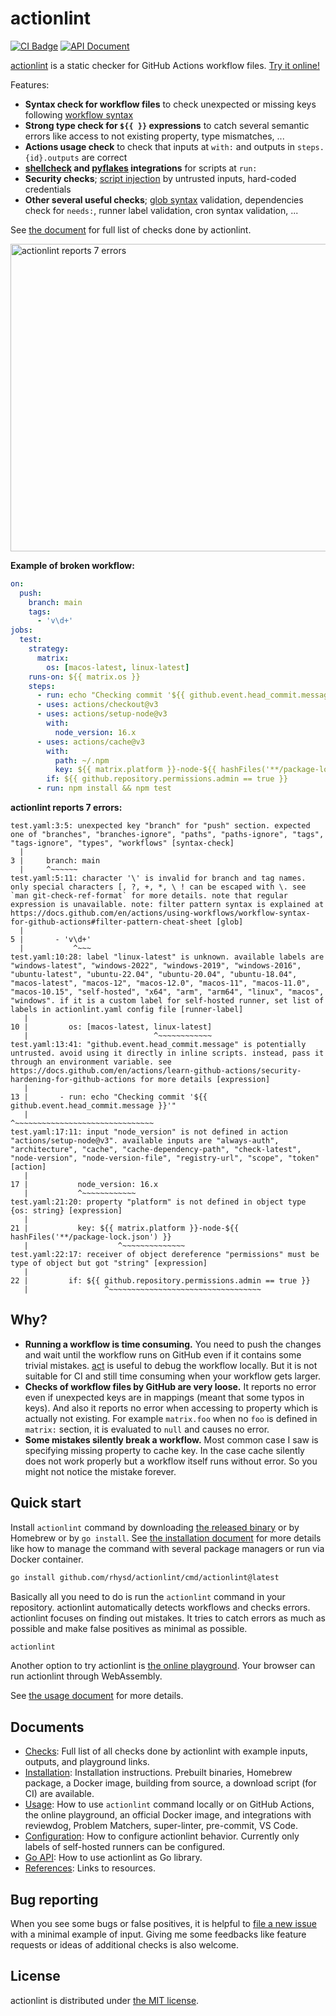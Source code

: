 actionlint
==========
[![CI Badge][]][CI]
[![API Document][api-badge]][apidoc]

[actionlint][repo] is a static checker for GitHub Actions workflow files. [Try it online!][playground]

Features:

- **Syntax check for workflow files** to check unexpected or missing keys following [workflow syntax][syntax-doc]
- **Strong type check for `${{ }}` expressions** to catch several semantic errors like access to not existing property,
  type mismatches, ...
- **Actions usage check** to check that inputs at `with:` and outputs in `steps.{id}.outputs` are correct
- **[shellcheck][] and [pyflakes][] integrations** for scripts at `run:`
- **Security checks**; [script injection][script-injection-doc] by untrusted inputs, hard-coded credentials
- **Other several useful checks**; [glob syntax][filter-pattern-doc] validation, dependencies check for `needs:`,
  runner label validation, cron syntax validation, ...

See [the document](docs/checks.md) for full list of checks done by actionlint.

<img src="https://github.com/rhysd/ss/blob/master/actionlint/main.gif?raw=true" alt="actionlint reports 7 errors" width="806" height="492"/>

**Example of broken workflow:**

```yaml
on:
  push:
    branch: main
    tags:
      - 'v\d+'
jobs:
  test:
    strategy:
      matrix:
        os: [macos-latest, linux-latest]
    runs-on: ${{ matrix.os }}
    steps:
      - run: echo "Checking commit '${{ github.event.head_commit.message }}'"
      - uses: actions/checkout@v3
      - uses: actions/setup-node@v3
        with:
          node_version: 16.x
      - uses: actions/cache@v3
        with:
          path: ~/.npm
          key: ${{ matrix.platform }}-node-${{ hashFiles('**/package-lock.json') }}
        if: ${{ github.repository.permissions.admin == true }}
      - run: npm install && npm test
```

**actionlint reports 7 errors:**

```
test.yaml:3:5: unexpected key "branch" for "push" section. expected one of "branches", "branches-ignore", "paths", "paths-ignore", "tags", "tags-ignore", "types", "workflows" [syntax-check]
  |
3 |     branch: main
  |     ^~~~~~~
test.yaml:5:11: character '\' is invalid for branch and tag names. only special characters [, ?, +, *, \ ! can be escaped with \. see `man git-check-ref-format` for more details. note that regular expression is unavailable. note: filter pattern syntax is explained at https://docs.github.com/en/actions/using-workflows/workflow-syntax-for-github-actions#filter-pattern-cheat-sheet [glob]
  |
5 |       - 'v\d+'
  |           ^~~~
test.yaml:10:28: label "linux-latest" is unknown. available labels are "windows-latest", "windows-2022", "windows-2019", "windows-2016", "ubuntu-latest", "ubuntu-22.04", "ubuntu-20.04", "ubuntu-18.04", "macos-latest", "macos-12", "macos-12.0", "macos-11", "macos-11.0", "macos-10.15", "self-hosted", "x64", "arm", "arm64", "linux", "macos", "windows". if it is a custom label for self-hosted runner, set list of labels in actionlint.yaml config file [runner-label]
   |
10 |         os: [macos-latest, linux-latest]
   |                            ^~~~~~~~~~~~~
test.yaml:13:41: "github.event.head_commit.message" is potentially untrusted. avoid using it directly in inline scripts. instead, pass it through an environment variable. see https://docs.github.com/en/actions/learn-github-actions/security-hardening-for-github-actions for more details [expression]
   |
13 |       - run: echo "Checking commit '${{ github.event.head_commit.message }}'"
   |                                         ^~~~~~~~~~~~~~~~~~~~~~~~~~~~~~~~
test.yaml:17:11: input "node_version" is not defined in action "actions/setup-node@v3". available inputs are "always-auth", "architecture", "cache", "cache-dependency-path", "check-latest", "node-version", "node-version-file", "registry-url", "scope", "token" [action]
   |
17 |           node_version: 16.x
   |           ^~~~~~~~~~~~~
test.yaml:21:20: property "platform" is not defined in object type {os: string} [expression]
   |
21 |           key: ${{ matrix.platform }}-node-${{ hashFiles('**/package-lock.json') }}
   |                    ^~~~~~~~~~~~~~~
test.yaml:22:17: receiver of object dereference "permissions" must be type of object but got "string" [expression]
   |
22 |         if: ${{ github.repository.permissions.admin == true }}
   |                 ^~~~~~~~~~~~~~~~~~~~~~~~~~~~~~~~~~~
```

## Why?

- **Running a workflow is time consuming.** You need to push the changes and wait until the workflow runs on GitHub even if
  it contains some trivial mistakes. [act][] is useful to debug the workflow locally. But it is not suitable for CI and still
  time consuming when your workflow gets larger.
- **Checks of workflow files by GitHub are very loose.** It reports no error even if unexpected keys are in mappings
  (meant that some typos in keys). And also it reports no error when accessing to property which is actually not existing.
  For example `matrix.foo` when no `foo` is defined in `matrix:` section, it is evaluated to `null` and causes no error.
- **Some mistakes silently break a workflow.** Most common case I saw is specifying missing property to cache key. In the
  case cache silently does not work properly but a workflow itself runs without error. So you might not notice the mistake
  forever.

## Quick start

Install `actionlint` command by downloading [the released binary][releases] or by Homebrew or by `go install`. See
[the installation document](docs/install.md) for more details like how to manage the command with several package managers
or run via Docker container.

```sh
go install github.com/rhysd/actionlint/cmd/actionlint@latest
```

Basically all you need to do is run the `actionlint` command in your repository. actionlint automatically detects workflows and
checks errors. actionlint focuses on finding out mistakes. It tries to catch errors as much as possible and make false positives
as minimal as possible.

```sh
actionlint
```

Another option to try actionlint is [the online playground][playground]. Your browser can run actionlint through WebAssembly.

See [the usage document](docs/usage.md) for more details.

## Documents

- [Checks](docs/checks.md): Full list of all checks done by actionlint with example inputs, outputs, and playground links.
- [Installation](docs/install.md): Installation instructions. Prebuilt binaries, Homebrew package, a Docker image, building from
  source, a download script (for CI) are available.
- [Usage](docs/usage.md): How to use `actionlint` command locally or on GitHub Actions, the online playground, an official Docker
  image, and integrations with reviewdog, Problem Matchers, super-linter, pre-commit, VS Code.
- [Configuration](docs/config.md): How to configure actionlint behavior. Currently only labels of self-hosted runners can be
  configured.
- [Go API](docs/api.md): How to use actionlint as Go library.
- [References](docs/reference.md): Links to resources.

## Bug reporting

When you see some bugs or false positives, it is helpful to [file a new issue][issue-form] with a minimal example
of input. Giving me some feedbacks like feature requests or ideas of additional checks is also welcome.

## License

actionlint is distributed under [the MIT license](./LICENSE.txt).

[CI Badge]: https://github.com/rhysd/actionlint/workflows/CI/badge.svg?branch=main&event=push
[CI]: https://github.com/rhysd/actionlint/actions?query=workflow%3ACI+branch%3Amain
[api-badge]: https://pkg.go.dev/badge/github.com/rhysd/actionlint.svg
[apidoc]: https://pkg.go.dev/github.com/rhysd/actionlint
[repo]: https://github.com/rhysd/actionlint
[playground]: https://rhysd.github.io/actionlint/
[shellcheck]: https://github.com/koalaman/shellcheck
[pyflakes]: https://github.com/PyCQA/pyflakes
[act]: https://github.com/nektos/act
[syntax-doc]: https://docs.github.com/en/actions/reference/workflow-syntax-for-github-actions
[filter-pattern-doc]: https://docs.github.com/en/actions/using-workflows/workflow-syntax-for-github-actions#filter-pattern-cheat-sheet
[script-injection-doc]: https://docs.github.com/en/actions/learn-github-actions/security-hardening-for-github-actions#understanding-the-risk-of-script-injections
[issue-form]: https://github.com/rhysd/actionlint/issues/new
[releases]: https://github.com/rhysd/actionlint/releases
